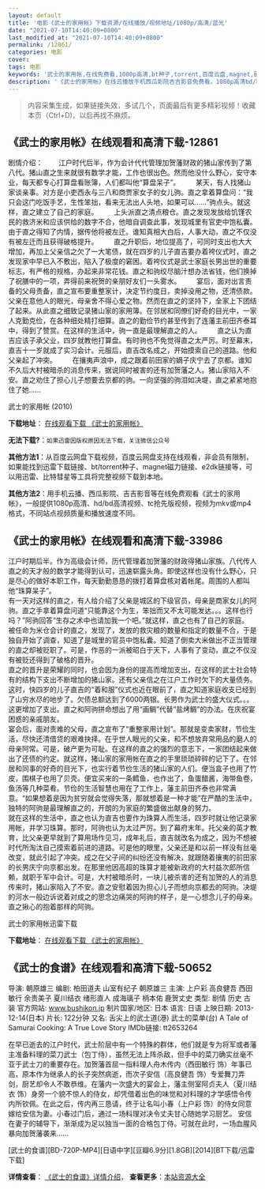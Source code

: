 ```yaml
---
layout: default
title: '电影《武士的家用帐》下载资源/在线播放/视频地址/1080p/高清/蓝光'
date: "2021-07-10T14:40:09+0800"
last_modified_at: "2021-07-10T14:40:09+0800"
permalink: /12861/
categories: 电影
cover:
tags: 电影
keywords: '武士的家用帐,在线免费看,1080p高清,bt种子,torrent,百度云盘,magnet,磁力链,迅雷下载资源'
description: '《武士的家用帐》在线云播放手机西瓜影院吉吉影音免费看，1080p高清bd/hd未删减完整版和tc抢先枪版，mkv/mp4格式，附带bt/torrent种子、magnet/磁力链、百度云盘、网盘资源迅雷下载链接'
---
```


>内容采集生成，如果链接失效，多试几个，页面最后有更多精彩视频！收藏本页（Ctrl+D)，以后再找不麻烦。


## 《武士的家用帐》在线观看和高清下载-12861

剧情介绍： 　　江户时代后半，作为会计代代管理加贺藩财政的猪山家传到了第八代。猪山直之生来就很有数学才能，工作也很出色。然而他没什么野心，安守本业，每天都专心打算盘看账簿，人们都叫他“算盘呆子”。 　　某天，有人找猪山家谈亲事。对方是小吏西永与三八和商贾家女子的女儿驹。直之拿着算盘问：“我只会这门吃饭手艺，生性笨拙，看来无法出人头地，如果可以……”驹点头。就这样，直之建立了自己的家庭。 　　上头派直之清点粮仓。直之发现发放给饥馑农民的救济米和应该供给的数字不合，他暗自调查此事，发现城里有官吏中饱私囊。由于直之得知了内情，据传他将被左迁。谁知真相大白后，人事大动，直之不仅没有被左迁而且获得破格提升。 　　直之升职后，地位提高了，可同时支出也大大增加，再加上父亲信之欠了一大笔债，就在四岁的儿子直吉要办着袴仪式时，直之发现家中早已入不敷出，陷入了极度的窘困。着袴仪式是武士家庭长男出世的重要标志，有严格的规格，办起来非常花钱。直之和驹绞尽脑汁想办法省钱，他们换掉了祝膳中的一项，弄得前来祝贺的亲朋好友们一头雾水。 　　宴后，面对出言责备的父母责备，直之宣布要重整家计，决定节约度日，卖掉没用之物，还清债款。父亲在意他人的眼光，母亲舍不得心爱之物。然而在直之的坚持下，全家上下团结了起来。从此直之细致记录猪山家的家用簿。在邻居和同僚们好奇的目光中，一家人克勤克俭，在各种细处精打细算。直之的勤俭节约甚至传到了连藩主前田齐泰耳中，得到了赞赏。在这样的生活中，驹一直是最理解直之的人。 　　直之认为直吉应该子承父业，四岁就教他打算盘。有时驹也不免觉得直之太严厉。时至幕末，直吉十一岁就成了实习会计。元服后，直吉改名成之，开始摸索自己的道路。他和父亲起了冲突。 　　在攘夷声浪中，成之跟着前田家的嫡子庆宁去了京都。谁知不久后大村被暗杀的消息传来，据说同时被害的还有加贺藩之人。猪山家陷入不安。直之劝住了担心儿子想要去京都的驹。一向坚强的驹泪如决堤，直之紧紧地抱住了她……


武士的家用帐 (2010)

**下载地址**： [在线观看下载 《武士的家用帐》](https://www.btbtdy.me/btdy/dy6423.html) 


**无法下载?**：`如果迅雷因版权原因无法下载，关注微信公众号 `

**其他方法1**：从百度云网盘下载视频，百度云网盘支持在线观看，非会员有限制，如果能找到迅雷下载链接、bt/torrent种子、magnet磁力链接、e2dk链接等，可以用迅雷、比特彗星等工具将完整视频下载到本地。

**其他方法2**：用手机云播、西瓜影院、吉吉影音等在线免费观看《武士的家用帐》，一般提供1080p高清、hd/bd高清视频、tc抢先版视频，视频为mkv或mp4格式，不同站点视频质量和播放速度不同。


## 《武士的家用帐》在线观看和高清下载-33986

江户时期后半。作为高级会计师，历代管理着加贺藩的财政得猪山家族。八代传人直之的天才般的数学才能得到认可，迅速崭露头角。即使这样也没有什么野心，只是尽心的做好本职工作，每天勤勤恳恳的拨打着算盘核对着帐尾。周围的人都叫他“珠算呆子”。<br />有一天对这样的直之，有人给介绍了父亲是城区的下级官员，母亲是商家女儿的阿驹。直之手拿着算盘问道“只能靠这个为生，笨拙而又不太可能发达。。。这样也行吗？&rdquo;阿驹回答“生存之术中也请加我一个吧。&rdquo;就这样，直之也有了自己的家庭。<br />被任命为米仓会计的直之，发现了，发放的救灾粮的数量和指定的数量不合，于是独自开始了调查，知道了是城里的官员中饱私囊。知道了倒卖大米做出不正当管理的直之却被贬职了。可是，作恶的一派被昭白于天下，人事有了变动，直之不仅没有被贬还得到了破格的晋升。<br />直之的晋升是荣耀的同时，也会因为身份的提高而增加支出，在这样的武士社会特有的结构下支出不断增加的猪山家。还有父亲信之在江户工作时欠下的大量债务。这时，快四岁的儿子直吉的&ldquo;着和服”仪式也近在眼前了，直之知道家庭收支已经到了山穷水尽的地步了。欠债总额达到了6000两银。长男作为武士的盛大仪式。。。这更增加了支出。直之和阿驹拼命想出了用“画鲷”代替“盐烤鲷&rdquo;的办法。在庆祝宴困惑的亲戚朋友。<br />宴会后，面对责难的父母，直之宣布了&ldquo;重整家用计划”。那就是变卖家财，节俭生活，尽快还清借贷的艰难抉择。在乎世人眼光的父亲，和不想放弃常用品的磨人的母亲阿常。可是，破产更为可耻。在这样的直之的强烈的意志下，一家团结起来做出了还债的约定。就这样，猪山家的家用帐在直之的手里琐琐碎碎的记下了。在邻居和同事的好奇的目光下，也实行着节俭生活的猪山家的人们。便当盒子也用了竹皮，围棋子也用了贝壳。便宜买来的一条鳕鱼，也作出了，鱼蛋醋酱，海带鱼卷，鱼汤等几种菜肴。节俭的生活智慧也用在了工作上，藩主前田齐泰也非常满意。&ldquo;如果想着是因为贫穷就会觉得失落，那就想着是一种才能&rdquo;在严酷的生活中，独特的阿驹是最理解直之的，开朗的为家庭的繁盛做出献身的努力。<br />就在这样的生活中，直之也认为直吉也要作为珠算人而生活，四岁时就让他记录家用帐，并学习珠算。那时，阿驹也认为太过严厉。到了幕府末年。托父亲的英才教育，比父亲更早就到了算用场作见习，成年礼后，直吉就改名为成之，因为不想被时代所淘汰自己摸索着前进的道路。可是他的眼里，父亲还是和以前一样没有丝毫改变，就此引起了冲突。成之在父子间的纠纷还没有解决，就跟随着攘夷的前田家的长男庆宁向京都出发。在那里他因高超的珠算才能被新政府的大村益次郎所信赖，就职于军中会计。可是，大村被暗杀时，一块儿被杀害的还有加贺的人的消息传来时，猪山家陷入了不安。直之安慰着因为担心儿子而想向京都去的阿驹。决堤的河水一般边诉说着对成之的思念边痛哭的阿驹的样子，是一心想念儿子的母亲。直之揪心的抱着那样的阿驹。


武士的家用帐迅雷下载

**下载地址**： [在线观看下载 《武士的家用帐》](https://www.993dy.com//vod-detail-id-14920.html) 


## 《武士的食谱》在线观看和高清下载-50652

导演: 朝原雄三 编剧: 柏田道夫 山室有纪子 朝原雄三 主演: 上户彩 高良健吾 西田敏行 余贵美子 夏川结衣 绪形直人 成海璃子 柄本佑 鹿贺丈史 类型: 剧情 历史 古装 官方网站: www.bushikon.jp 制片国家/地区: 日本 语言: 日语 上映日期: 2013-12-14(日本) 片长: 122分钟 又名: 舌尖上的武士道(港) 武士的菜单(台) A Tale of Samurai Cooking: A True Love Story IMDb链接: tt2653264

在早已逝去的江户时代，武士阶层中有一个特殊的群体，他们就是专为将军或者藩主准备料理的菜刀武士（包丁侍），虽然无法上阵杀敌，但手中的菜刀确实丝毫不亚于武士刀的重要存在。加贺藩首屈一指料理人舟木传内（西田敏行 饰）年事已高，原本作为继承人的长子突然病逝，而次子安信（高良健吾 饰）专爱舞刀弄剑，厨艺却令人不敢恭维。在藩内一次盛大的宴会上，藩主侧室阿贞夫人（夏川结衣 饰）身旁一个貌不惊人的侍女，却凭借着出色的味觉和对料理的才学感悟令传内所钦佩。在此之后，传内再三恳请，终于让名叫小春（上户彩 饰）的侍女同意嫁给安信为妻。小春过门后，通过一场料理对决令丈夫甘心随她学习厨艺。 安信在妻子的辅导下，渐渐成为足以独当一面的合格包丁侍。可就在此时，一场血腥风暴向加贺藩袭来……


[武士的食谱][BD-720P-MP4][日语中字][豆瓣6.9分][1.8GB][2014][BT下载/迅雷下载]

**详情查看**： [《武士的食谱》详情介绍](/movie/50652/)， **查看更多**：[本站资源大全](/movie/t/all/)

